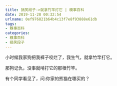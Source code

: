 ```yaml
---
title: 搞笑段子->就拿竹竿打它 | 糗事百科
date: 2019-11-28 00:32:54
urlname: 0ef976821b64b4c13f7e8f93888e61db
tags: 
- 糗事百科
categories:
- 糗事百科
- 搞笑段子
---
```

小时候我家狗把我裤子咬烂了，我生气，就拿竹竿打它。

那狗记仇，没事就啃打它的那根竹竿。

有个同学看见了，问:你家的熊猫在哪买的？


